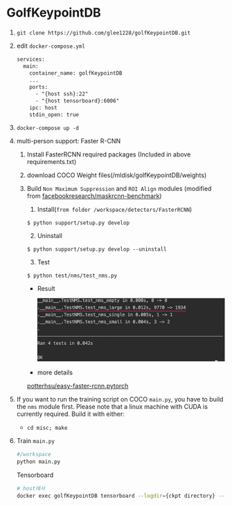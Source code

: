 # GolfKeypointDB

#### 
1. `git clone https://github.com/glee1228/golfKeypointDB.git`

2. edit `docker-compose.yml`
    ```
    services:
      main:
        container_name: golfKeypointDB
        ...
        ports:
          - "{host ssh}:22"
          - "{host tensorboard}:6006"
        ipc: host
        stdin_open: true
    ```

3. `docker-compose up -d`

4.  multi-person support: Faster R-CNN

    1. Install FasterRCNN required packages (Included in above requirements.txt)

    2.  download COCO Weight files(/mldisk/golfKeypointDB/weights)

    3.  Build `Non Maximum Suppression` and `ROI Align` modules (modified from [facebookresearch/maskrcnn-benchmark](https://github.com/facebookresearch/maskrcnn-benchmark)) 

        1. Install(`from folder /workspace/detectors/FasterRCNN`)

        ```
        $ python support/setup.py develop
        ```

        2. Uninstall

        ```
        $ python support/setup.py develop --uninstall
        ```

        3. Test

        ```
        $ python test/nms/test_nms.py
        ```

        - Result

          [![img](https://github.com/glee1228/ServerAnalysisModule/raw/master/models/detectors/FasterRCNN/images/test_nms.png?raw=true)](https://github.com/glee1228/ServerAnalysisModule/blob/master/models/detectors/FasterRCNN/images/test_nms.png?raw=true)

        - more details

        [potterhsu/easy-faster-rcnn.pytorch](https://github.com/potterhsu/easy-faster-rcnn.pytorch)

5. If you want to run the training script on COCO `main.py`, you have to build the `nms` module first.
    Please note that a linux machine with CUDA is currently required. Build it with either:
    
    - `cd misc; make` 
    
6. Train  `main.py`

    ```bash
    #/workspace
    python main.py 
    ```
    Tensorboard
    ```bash
    # host에서 
    docker exec golfKeypointDB tensorboard --logdir={ckpt directory} --bind_all
    ```

    



 